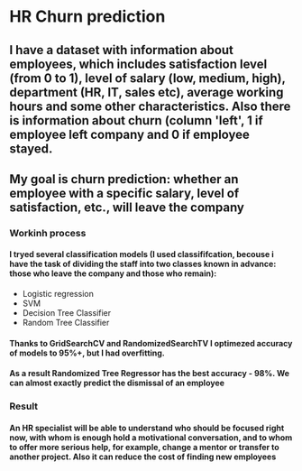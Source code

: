 <h1> HR Churn prediction </h1>
<p> </p>
<h2>I have a dataset with information about employees, which includes satisfaction level (from 0 to 1), level of salary (low, medium, high), department (HR, IT, sales etc), average working hours and some other characteristics. Also there is information about churn (column 'left', 1 if employee left company and 0 if employee stayed. </h2>
<h2> <b> My goal </b> is churn prediction: whether an employee with a specific salary, level of satisfaction, etc., will leave the company </h2>
<p></p>
<h3> Workinh process </h3>
<h4> I tryed several classification models (I used classififcation, becouse i have the task of dividing the staff into two classes known in advance: those who leave the company and those who remain): </h4>
<ul>
  <li> Logistic regression</li>
  <li> SVM </li>
  <li> Decision Tree Classifier </li>
  <li> Random Tree Classifier </li>
 </ul>
 <h4> Thanks to GridSearchCV and RandomizedSearchTV I optimezed accuracy of models to 95%+, but I had overfitting.</h4>
 <h4> <b> As a result </b> Randomized Tree Regressor has the best accuracy - 98%. We can almost exactly predict the dismissal of an employee </h4>
 <h3> Result </h3>
 <h4>An HR specialist will be able to understand who should be focused right now, with whom is enough hold a motivational conversation, and to whom to offer more serious help, for example, change a mentor or transfer to another project. Also it can reduce the cost of finding new employees</h4>
 
